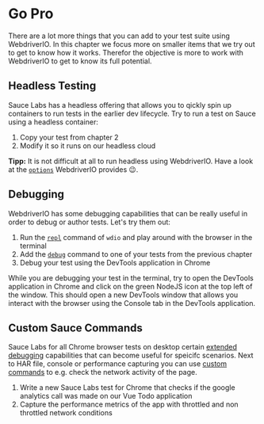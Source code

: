 Go Pro
======

There are a lot more things that you can add to your test suite using WebdriverIO. In this chapter we focus more on smaller items that we try out to get to know how it works. Therefor the objective is more to work with WebdriverIO to get to know its full potential.

## Headless Testing

Sauce Labs has a headless offering that allows you to qickly spin up containers to run tests in the earlier dev lifecycle. Try to run a test on Sauce using a headless container:

1. Copy your test from chapter 2
2. Modify it so it runs on our headless cloud

__Tipp:__ It is not difficult at all to run headless using WebdriverIO. Have a look at the [`options`](https://webdriver.io/docs/options.html) WebdriverIO provides 😉.

## Debugging

WebdriverIO has some debugging capabilities that can be really useful in order to debug or author tests. Let's try them out:

1. Run the [`repl`](https://webdriver.io/docs/repl.html) command of `wdio` and play around with the browser in the terminal
2. Add the [`debug`](https://webdriver.io/docs/api/browser/debug.html) command to one of your tests from the previous chapter
3. Debug your test using the DevTools application in Chrome

While you are debugging your test in the terminal, try to open the DevTools application in Chrome and click on the green NodeJS icon at the top left of the window. This should open a new DevTools window that allows you interact with the browser using the Console tab in the DevTools application.

## Custom Sauce Commands

Sauce Labs for all Chrome browser tests on desktop certain [extended debugging](https://saucelabs.com/blog/extended-debugging-with-sauce-labs) capabilities that can become useful for speicifc scenarios. Next to HAR file, console or performance capturing you can use [custom commands](https://webdriver.io/docs/api/saucelabs.html) to e.g. check the network activity of the page.

1. Write a new Sauce Labs test for Chrome that checks if the google analytics call was made on our Vue Todo application
2. Capture the performance metrics of the app with throttled and non throttled network conditions

